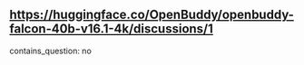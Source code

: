 ## https://huggingface.co/OpenBuddy/openbuddy-falcon-40b-v16.1-4k/discussions/1

contains_question: no